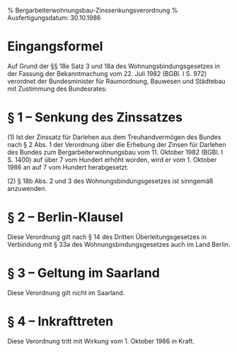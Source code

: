% Bergarbeiterwohnungsbau-Zinssenkungsverordnung
% Ausfertigungsdatum: 30.10.1986
 
# Eingangsformel

Auf Grund der §§ 18e Satz 3 und 18a des Wohnungsbindungsgesetzes in der Fassung der Bekanntmachung vom 22. Juli 1982 (BGBl. I S. 972) verordnet der Bundesminister für Raumordnung, Bauwesen und Städtebau mit Zustimmung des Bundesrates:

# § 1 – Senkung des Zinssatzes

(1) Ist der Zinssatz für Darlehen aus dem Treuhandvermögen des Bundes nach § 2 Abs. 1 der Verordnung über die Erhebung der Zinsen für Darlehen des Bundes zum Bergarbeiterwohnungsbau vom 11. Oktober 1982 (BGBl. I S. 1400) auf über 7 vom Hundert erhöht worden, wird er vom 1. Oktober 1986 an auf 7 vom Hundert herabgesetzt.

(2) § 18b Abs. 2 und 3 des Wohnungsbindungsgesetzes ist sinngemäß anzuwenden.

# § 2 – Berlin-Klausel

Diese Verordnung gilt nach § 14 des Dritten Überleitungsgesetzes in Verbindung mit § 33a des Wohnungsbindungsgesetzes auch im Land Berlin.

# § 3 – Geltung im Saarland

Diese Verordnung gilt nicht im Saarland.

# § 4 – Inkrafttreten

Diese Verordnung tritt mit Wirkung vom 1. Oktober 1986 in Kraft.
